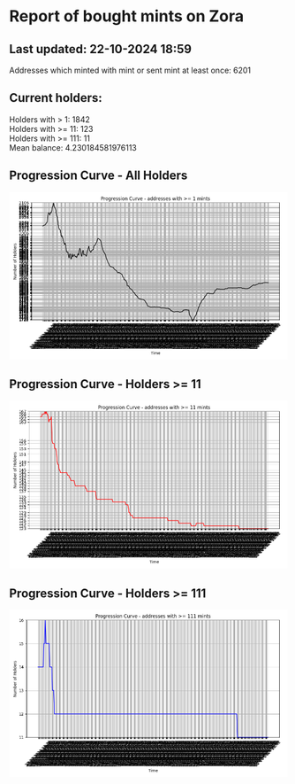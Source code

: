 # Report of bought mints on Zora
## Last updated: 22-10-2024 18:59
Addresses which minted with mint or sent mint at least once: 6201

## Current holders:
Holders with > 1: 1842  
Holders with >= 11: 123  
Holders with >= 111: 11  
Mean balance: 4.230184581976113  

## Progression Curve - All Holders
![addresses with >= 1 mint](progression_curve_all.png)
## Progression Curve - Holders >= 11
![addresses with >= 11 mints](progression_curve_gt_11.png)
## Progression Curve - Holders >= 111
![addresses with >= 111 mints](progression_curve_gt_111.png)
